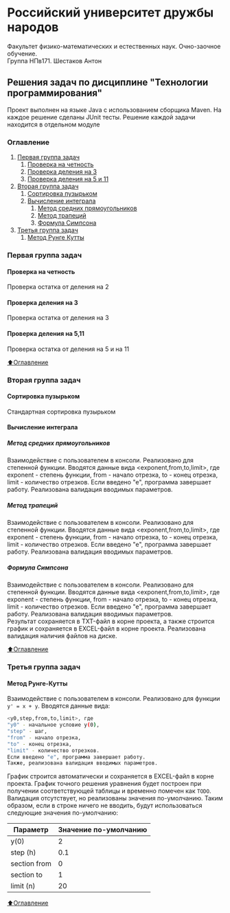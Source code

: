 # Российский университет дружбы народов
Факультет физико-математических и естественных наук. Очно-заочное обучение.  
Группа НПв171. Шестаков Антон

## Решения задач по дисциплине "Технологии программирования"
Проект выполнен на языке Java с использованием сборщика Maven. На каждое решение сделаны JUnit тесты. Решение каждой задачи находится в отдельном модуле

### Оглавление

1. [Первая группа задач](#Первая-группа-задач)
    1. [Проверка на четность](#Проверка-на-четность)
    2. [Проверка деления на 3](#Проверка-деления-на-3)
    3. [Проверка деления на 5 и 11](#Проверка-деления-на-5-и-11)
2. [Вторая группа задач](#Вторая-группа-задач)
    1. [Сортировка пузырьком](#Сортировка-пузырьком)
    2. [Вычисление интеграла](#Вычисление-интеграла)
        1. [Метод средних прямоугольников](#Метод-средних-прямоугольников)
        2. [Метод трапеций](#Метод-трапеций)
        3. [Формула Симпсона](#Формула-Симпсона)
3. [Третья группа задач](#Третья-группа-задач)
    1. [Метод Рунге Кутты](#Метод-Рунге-Кутты)

### Первая группа задач

#### Проверка на четность
Проверка остатка от деления на 2

#### Проверка деления на 3
Проверка остатка от деления на 3

#### Проверка деления на 5,11
Проверка остатка от деления на 5 и на 11

[:arrow_up:Оглавление](#Оглавление)

### Вторая группа задач

#### Сортировка пузырьком
Стандартная сортировка пузырьком

#### Вычисление интеграла

##### Метод средних прямоугольников
Взаимодействие с пользователем в консоли. Реализовано для степенной функции. Вводятся данные вида <exponent,from,to,limit>, где exponent - степень функции, from - начало отрезка, to - конец отрезка, limit - количество отрезков. Если введено "е", программа завершает работу. Реализована валидация вводимых параметров.

##### Метод трапеций
Взаимодействие с пользователем в консоли. Реализовано для степенной функции. Вводятся данные вида <exponent,from,to,limit>, где exponent - степень функции, from - начало отрезка, to - конец отрезка, limit - количество отрезков. Если введено "е", программа завершает работу. Реализована валидация вводимых параметров.

##### Формула Симпсона
Взаимодействие с пользователем в консоли. Реализовано для степенной функции. Вводятся данные вида <exponent,from,to,limit>, где exponent - степень функции, from - начало отрезка, to - конец отрезка, limit - количество отрезков. Если введено "е", программа завершает работу. Реализована валидация вводимых параметров.  
Результат сохраняется в TXT-файл в корне проекта, а также строится график и сохраняется в EXCEL-файл в корне проекта. Реализована валидация наличия файлов на диске.

[:arrow_up:Оглавление](#Оглавление)

### Третья группа задач

#### Метод Рунге-Кутты
Взаимодействие с пользователем в консоли. Реализовано для функции `y' = x + y`.
Вводятся данные вида:
```sh
<y0,step,from,to,limit>, где
"y0" - начальное условие y(0),
"step" - шаг,
"from" - начало отрезка,
"to" - конец отрезка,
"limit" - количество отрезков.
Если введено "е", программа завершает работу.
Также, реализована валидация вводимых параметров.
```

График строится автоматически и сохраняется в EXCEL-файл в корне проекта.
График точного решения уравнения будет построен при получении соответствующей таблицы и временно помечен как `TODO`.
Валидация отсутствует, но реализованы значения по-умолчанию. Таким образом, если в строке ничего не вводить, будут использоваться следующие значения по-умолчанию:

| Параметр | Значение по-умолчанию |
| ------ | ------ |
| y(0) | 2 |
| step (h) | 0.1 |
| section from | 0 |
| section to | 1 |
| limit (n) | 20 |

[:arrow_up:Оглавление](#Оглавление)
